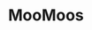 <!DOCTYPE html>
<html lang="en-US">
<head>
	<title>NFT COWS</title>
	<meta charset="UTF-8">
	<meta name="description" content="This website is for the 2021 Chainlink Hackathon Project: NFT COWS.">
	<meta name="author" content="r3dfruitrollup sage GZR">
</head>
<body>
	<h1><center>MooMoos</center></h1>
</body>
</html>
